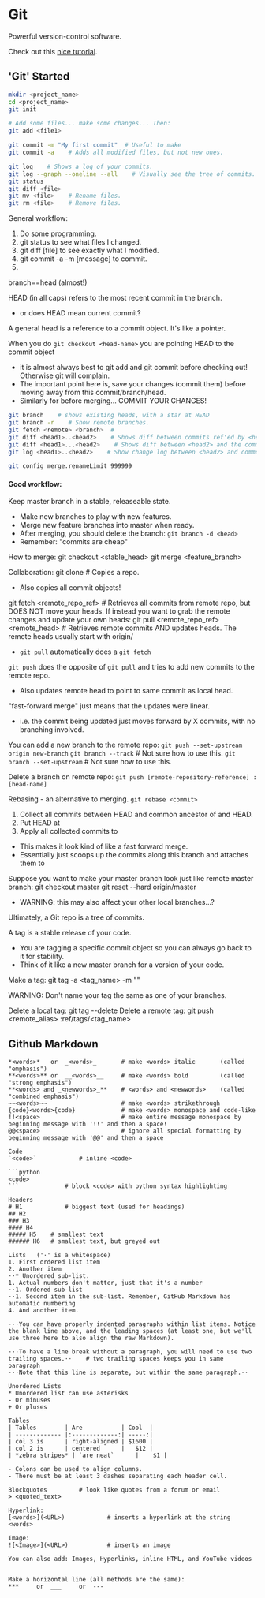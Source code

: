 # Git

Powerful version-control software.

Check out this [nice tutorial](https://www.sbf5.com/~cduan/technical/git/git-1.shtml).

## 'Git' Started

```bash
mkdir <project_name>
cd <project_name>
git init

# Add some files... make some changes... Then:
git add <file1>

git commit -m "My first commit"  # Useful to make
git commit -a    # Adds all modified files, but not new ones.

git log    # Shows a log of your commits.
git log --graph --oneline --all    # Visually see the tree of commits.
git status
git diff <file>
git mv <file>    # Rename files.
git rm <file>    # Remove files.
```


General workflow:
1. Do some programming.
2. git status to see what files I changed.
3. git diff [file] to see exactly what I modified. 
4. git commit -a -m [message] to commit. 
5. 

branch==head (almost!)

HEAD (in all caps) refers to the most recent commit in the branch.
- or does HEAD mean current commit?

A general head is a reference to a commit object. It's like a pointer.

When you do `git checkout <head-name>` you are pointing HEAD to the commit object <head-name>
- it is almost always best to git add and git commit before checking out! Otherwise git will complain.
- The important point here is, save your changes (commit them) before moving away from this commit/branch/head.
- Similarly for before merging... COMMIT YOUR CHANGES!

```bash
git branch    # shows existing heads, with a star at HEAD
git branch -r    # Show remote branches.
git fetch <remote> <branch>  # 
git diff <head1>..<head2>    # Shows diff between commits ref'ed by <head1> and <head2>
git diff <head1>...<head2>    # Shows diff between <head2> and the common ancestor of <head1>,<head2>
git log <head1>..<head2>    # Show change log between <head2> and common ancestor

git config merge.renameLimit 999999
```

#### Good workflow:

Keep master branch in a stable, releaseable state.

- Make new branches to play with new features.
- Merge new feature branches into master when ready.
- After merging, you should delete the branch: `git branch -d <head>`
- Remember: "commits are cheap"

How to merge:
git checkout <stable_head>
git merge <feature_branch>

Collaboration:
git clone <remote>    # Copies a repo.
- Also copies all commit objects!

git fetch <remote_repo_ref>    # Retrieves all commits from remote repo, but DOES NOT move your heads.
If instead you want to grab the remote changes and update your own heads:
git pull <remote_repo_ref> <remote_head>    # Retrieves remote commits AND updates heads. 
The remote heads usually start with origin/<head>
- `git pull` automatically does a `git fetch`

`git push` does the opposite of `git pull` and tries to add new commits to the remote repo. 
- Also updates remote head to point to same commit as local head.

"fast-forward merge" just means that the updates were linear. 
- i.e. the commit being updated just moves forward by X commits, with no branching involved.

You can add a new branch to the remote repo:
`git push --set-upstream origin new-branch`
`git branch --track`    # Not sure how to use this.
`git branch --set-upstream`    # Not sure how to use this.

Delete a branch on remote repo:
`git push [remote-repository-reference] :[head-name]`

Rebasing - an alternative to merging.
`git rebase <commit>`
1. Collect all commits between HEAD and common ancestor of <commit> and HEAD. 
2. Put HEAD at <commit>
3. Apply all collected commits to <commit>
- This makes it look kind of like a fast forward merge.
- Essentially just scoops up the commits along this branch and attaches them to <commit>

Suppose you want to make your master branch look just like remote master branch:
git checkout master
git reset --hard origin/master
- WARNING: this may also affect your other local branches...?

Ultimately, a Git repo is a tree of commits.

A tag is a stable release of your code. 
- You are tagging a specific commit object so you can always go back to it for stability.
- Think of it like a new master branch for a version of your code. 

Make a tag:
git tag -a <tag_name> -m "<some message about it>"

WARNING: Don't name your tag the same as one of your branches.

Delete a local tag:
git tag --delete <tagname>
Delete a remote tag:
git push <remote_alias> :ref/tags/<tag_name> 

## Github Markdown

```
*<words>*	or 	_<words>_		# make <words> italic		(called "emphasis")
**<words>** or 	__<words>__		# make <words> bold 		(called "strong emphasis")
**<words> and _<newwords>_**	# <words> and <newwords> 	(called "combined emphasis")
~~<words>~~ 					# make <words> strikethrough
{code}<words>{code} 			# make <words> monospace and code-like
!!<space>						# make entire message monospace by beginning message with '!!' and then a space!
@@<space>						# ignore all special formatting by beginning message with '@@' and then a space

Code
`<code>`			# inline <code>

```python
<code>
```				# block <code> with python syntax highlighting

Headers
# H1			# biggest text (used for headings)
## H2
### H3
#### H4
##### H5	# smallest text
###### H6	# smallest text, but greyed out

Lists	('⋅' is a whitespace)
1. First ordered list item
2. Another item
⋅⋅* Unordered sub-list. 
1. Actual numbers don't matter, just that it's a number
⋅⋅1. Ordered sub-list
⋅⋅1. Second item in the sub-list. Remember, GitHub Markdown has automatic numbering
4. And another item.

⋅⋅⋅You can have properly indented paragraphs within list items. Notice the blank line above, and the leading spaces (at least one, but we'll use three here to also align the raw Markdown).

⋅⋅⋅To have a line break without a paragraph, you will need to use two trailing spaces.⋅⋅	# two trailing spaces keeps you in same paragraph
⋅⋅⋅Note that this line is separate, but within the same paragraph.⋅⋅

Unordered Lists
* Unordered list can use asterisks
- Or minuses
+ Or pluses

Tables
| Tables        | Are           | Cool  |
| ------------- |:-------------:| -----:|
| col 3 is      | right-aligned | $1600 |
| col 2 is      | centered      |   $12 |
| *zebra stripes* | `are neat`      |    $1 |

- Colons can be used to align columns.
- There must be at least 3 dashes separating each header cell.

Blockquotes			# look like quotes from a forum or email
> <quoted_text>

Hyperlink:
[<words>](<URL>)			# inserts a hyperlink at the string <words>

Image:
![<Image>](<URL>)			# inserts an image

You can also add: Images, Hyperlinks, inline HTML, and YouTube videos


Make a horizontal line (all methods are the same):
*** 	or 	___ 	or 	---	
```
